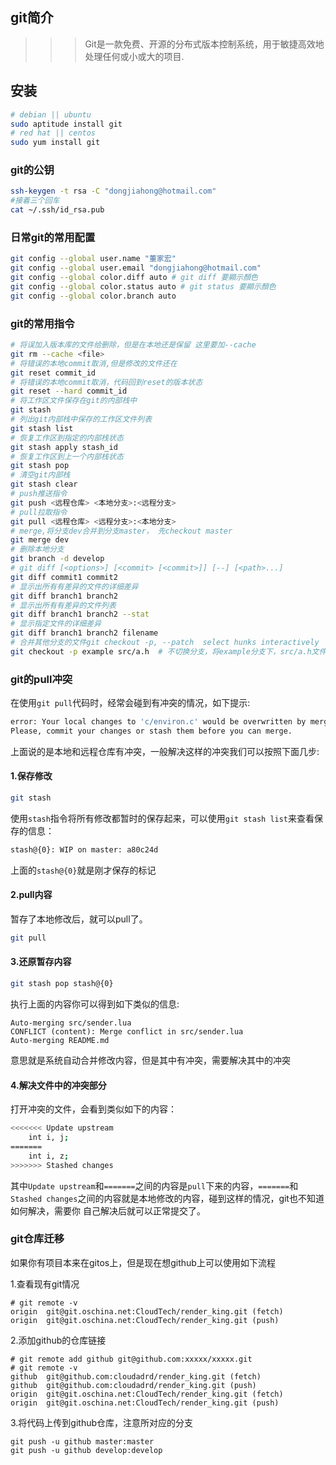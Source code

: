 ## git简介

>>> Git是一款免费、开源的分布式版本控制系统，用于敏捷高效地处理任何或小或大的项目.

## 安装

```sh
# debian || ubuntu
sudo aptitude install git
# red hat || centos
sudo yum install git
```

### git的公钥

```sh
ssh-keygen -t rsa -C "dongjiahong@hotmail.com"
#接着三个回车
cat ~/.ssh/id_rsa.pub
```

### 日常git的常用配置

```sh
git config --global user.name "董家宏"
git config --global user.email "dongjiahong@hotmail.com"
git config --global color.diff auto # git diff 要顯示顏色
git config --global color.status auto # git status 要顯示顏色
git config --global color.branch auto
```

### git的常用指令
```sh
# 将误加入版本库的文件给删除，但是在本地还是保留 这里要加--cache
git rm --cache <file>
# 将错误的本地commit取消,但是修改的文件还在
git reset commit_id
# 将错误的本地commit取消，代码回到reset的版本状态
git reset --hard commit_id
# 将工作区文件保存在git的内部栈中
git stash
# 列出git内部栈中保存的工作区文件列表
git stash list
# 恢复工作区到指定的内部栈状态
git stash apply stash_id
# 恢复工作区到上一个内部栈状态
git stash pop
# 清空git内部栈
git stash clear
# push推送指令 
git push <远程仓库> <本地分支>:<远程分支>
# pull拉取指令
git pull <远程仓库> <远程分支>:<本地分支>
# merge,将分支dev合并到分支master， 先checkout master
git merge dev
# 删除本地分支
git branch -d develop
# git diff [<options>] [<commit> [<commit>]] [--] [<path>...]
git diff commit1 commit2
# 显示出所有有差异的文件的详细差异
git diff branch1 branch2
# 显示出所有有差异的文件列表
git diff branch1 branch2 --stat
# 显示指定文件的详细差异
git diff branch1 branch2 filename
# 合并其他分支的文件git checkout -p, --patch  select hunks interactively
git checkout -p example src/a.h  # 不切换分支，将example分支下，src/a.h文件合并到本分支
```

### git的pull冲突
在使用`git pull`代码时，经常会碰到有冲突的情况，如下提示:

```sh
error: Your local changes to 'c/environ.c' would be overwritten by merge.  Aborting.
Please, commit your changes or stash them before you can merge.
```
上面说的是本地和远程仓库有冲突，一般解决这样的冲突我们可以按照下面几步:
#### 1.保存修改

```sh
git stash 
```

使用`stash`指令将所有修改都暂时的保存起来，可以使用`git stash list`来查看保存的信息：

```sh
stash@{0}: WIP on master: a80c24d
```

上面的`stash@{0}`就是刚才保存的标记

#### 2.pull内容
暂存了本地修改后，就可以pull了。

```sh
git pull
```

#### 3.还原暂存内容

```sh
git stash pop stash@{0}
```
执行上面的内容你可以得到如下类似的信息:

```
Auto-merging src/sender.lua
CONFLICT (content): Merge conflict in src/sender.lua
Auto-merging README.md
```
意思就是系统自动合并修改内容，但是其中有冲突，需要解决其中的冲突

#### 4.解决文件中的冲突部分
打开冲突的文件，会看到类似如下的内容：

```sh
<<<<<<< Update upstream
	int i, j;
======= 
	int i, z;
>>>>>>> Stashed changes
```

其中`Update upstream`和`=======`之间的内容是`pull`下来的内容，`=======`和`Stashed
changes`之间的内容就是本地修改的内容，碰到这样的情况，git也不知道如何解决，需要你
自己解决后就可以正常提交了。

### git仓库迁移
如果你有项目本来在gitos上，但是现在想github上可以使用如下流程

1.查看现有git情况
```
# git remote -v
origin	git@git.oschina.net:CloudTech/render_king.git (fetch)
origin	git@git.oschina.net:CloudTech/render_king.git (push)
```

2.添加github的仓库链接
```
# git remote add github git@github.com:xxxxx/xxxxx.git
# git remote -v 
github	git@github.com:cloudadrd/render_king.git (fetch)
github	git@github.com:cloudadrd/render_king.git (push)
origin	git@git.oschina.net:CloudTech/render_king.git (fetch)
origin	git@git.oschina.net:CloudTech/render_king.git (push)
```

3.将代码上传到github仓库，注意所对应的分支
```
git push -u github master:master
git push -u github develop:develop
```
